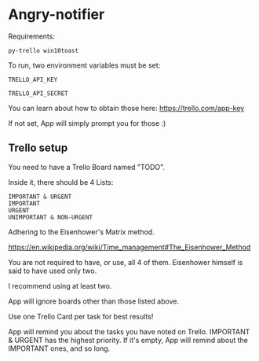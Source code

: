# Angry-notifier
Requirements:
```
py-trello win10toast
```

To run, two environment variables must be set:

    TRELLO_API_KEY
    
    TRELLO_API_SECRET
    
You can learn about how to obtain those here: https://trello.com/app-key

If not set, App will simply prompt you for those :)

## Trello setup

You need to have a Trello Board named "TODO".

Inside it, there should be 4 Lists:

    IMPORTANT & URGENT
    IMPORTANT
    URGENT
    UNIMPORTANT & NON-URGENT
    
Adhering to the Eisenhower's Matrix method.

https://en.wikipedia.org/wiki/Time_management#The_Eisenhower_Method

You are not required to have, or use, all 4 of them. Eisenhower himself is said to have used only two.

I recommend using at least two.

App will ignore boards other than those listed above.

Use one Trello Card per task for best results!

App will remind you about the tasks you have noted on Trello.
IMPORTANT & URGENT has the highest priority. If it's empty, App will remind about the IMPORTANT ones, and so long.
